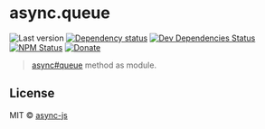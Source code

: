 # async.queue

![Last version](https://img.shields.io/github/tag/async-js/async.queue.svg?style=flat-square)
[![Dependency status](http://img.shields.io/david/async-js/async.queue.svg?style=flat-square)](https://david-dm.org/async-js/async.queue)
[![Dev Dependencies Status](http://img.shields.io/david/dev/async-js/async.queue.svg?style=flat-square)](https://david-dm.org/async-js/async.queue#info=devDependencies)
[![NPM Status](http://img.shields.io/npm/dm/async.queue.svg?style=flat-square)](https://www.npmjs.org/package/async.queue)
[![Donate](https://img.shields.io/badge/donate-paypal-blue.svg?style=flat-square)](https://paypal.me/kikobeats)

> [async#queue](https://github.com/async-js/async#async.queue) method as module.

## License

MIT © [async-js](https://github.com/async-js)

